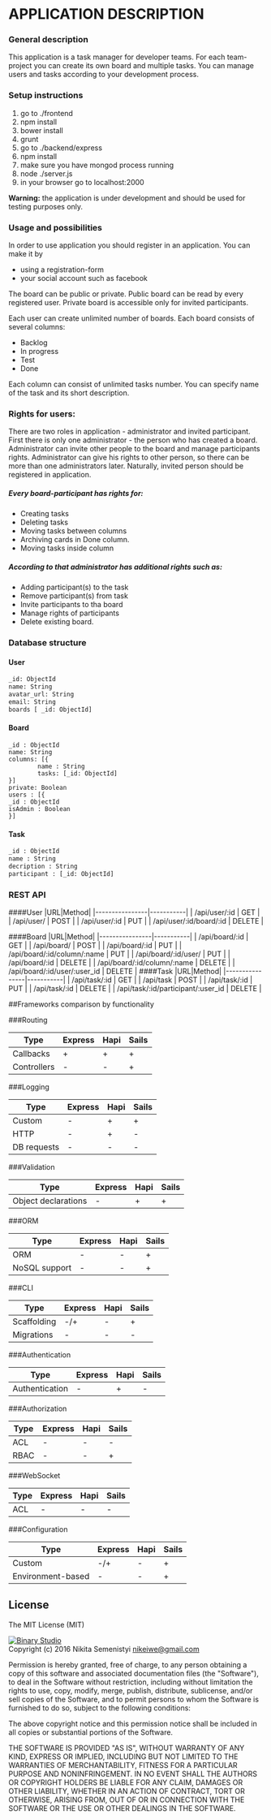 # APPLICATION DESCRIPTION

### General description

This application is a task manager for developer teams. For each team-project you can create its own board and multiple tasks. You can manage users and tasks according to your development process.

### Setup instructions
1. go to ./frontend
1. npm install
1. bower install
1. grunt
1. go to ./backend/express
1. npm install
1. make sure you have mongod process running
1. node ./server.js
1. in your browser go to localhost:2000

**Warning:** the application is under development and should be used for testing purposes only.

### Usage and possibilities

In order to use application you should register in an application. You can make it by 
- using a registration-form
- your social account such as facebook


The board can be public or private. Public board can be read by every registered user. Private board is accessible only for invited participants.

Each user can create unlimited number of boards. Each board consists of several columns:
- Backlog 
- In progress
- Test
- Done
	
Each column can consist of unlimited tasks number. You can specify name of the task and its short description.
 

### Rights for users:

There are two roles in application - administrator and invited participant. First there is only one administrator - the person who has created a board. Administrator can invite other people to the board and manage participants rights. Administrator can give his rights to other person, so there can be more than one administrators later. Naturally, invited person should be registered in application.
 
##### Every board-participant has rights for:
- Creating tasks
- Deleting tasks
- Moving tasks between columns
- Archiving cards in Done column.
- Moving tasks inside column

##### According to that administrator has additional rights such as:
- Adding participant(s) to the task
- Remove participant(s) from task
- Invite participants to tha board
- Manage rights of participants
- Delete existing board.

### Database structure

#### User
```sh
_id: ObjectId
name: String
avatar_url: String
email: String
boards [ _id: ObjectId]
```
#### Board
```
_id : ObjectId
name: String
columns: [{
		name : String
		tasks: [_id: ObjectId]
}]
private: Boolean
users : [{
_id : ObjectId
isAdmin : Boolean
}]
```
#### Task
```sh
_id : ObjectId
name : String
decription : String
participant : [_id: ObjectId]
```
### REST API
####User
|URL|Method|
|----------------|-----------|
| /api/user/:id | GET |
| /api/user/ | POST |
| /api/user/:id | PUT |
| /api/user/:id/board/:id | DELETE |

####Board
|URL|Method|
|----------------|-----------|
| /api/board/:id | GET |
| /api/board/ | POST |
| /api/board/:id | PUT |
| /api/board/:id/column/:name | PUT |
| /api/board/:id/user/ | PUT |
| /api/board/:id | DELETE |
| /api/board/:id/column/:name | DELETE |
| /api/board/:id/user/:user_id | DELETE |
####Task
|URL|Method|
|----------------|-----------|
| /api/task/:id | GET |
| /api/task | POST |
| /api/task/:id | PUT |
| /api/task/:id | DELETE |
| /api/task/:id/participant/:user_id | DELETE |

##Frameworks comparison by functionality

###Routing

| Type | Express | Hapi | Sails |
|------|---------|------|-------|
| Callbacks| + | + |  + |   
| Controllers| - | - | + |

###Logging

| Type | Express | Hapi | Sails |
|------|---------|------|-------|
| Custom | - | + |  + |   
| HTTP | - | + | - |
| DB requests | - | - | - |


###Validation

| Type | Express | Hapi | Sails |
|------|---------|------|-------|
| Object declarations | - | + |  + |   


###ORM

| Type | Express | Hapi | Sails |
|------|---------|------|-------|
| ORM | - | - |  + |   
| NoSQL support | - | - |  + |   


###CLI

| Type | Express | Hapi | Sails |
|------|---------|------|-------|
| Scaffolding | -/+ | - |  + |   
| Migrations | - | - |  - |   


###Authentication

| Type | Express | Hapi | Sails |
|------|---------|------|-------|
| Authentication | - | + |  - |   


###Authorization

| Type | Express | Hapi | Sails |
|------|---------|------|-------|
| ACL | - | - |  - |   
| RBAC | - | - |  + |   


###WebSocket

| Type | Express | Hapi | Sails |
|------|---------|------|-------|
| ACL | - | - |  - |   

###Configuration

| Type | Express | Hapi | Sails |
|------|---------|------|-------|
| Custom | -/+ | - |  + |   
| Environment-based | - | - |  + |   



## License

The MIT License (MIT)

[![Binary Studio](http://www.binary-studio.com/wp-content/uploads/2014/11/logo.gif)](http://binary-studio.com)  
Copyright (c) 2016 Nikita Semenistyi nikeiwe@gmail.com

Permission is hereby granted, free of charge, to any person obtaining a copy
of this software and associated documentation files (the "Software"), to deal
in the Software without restriction, including without limitation the rights
to use, copy, modify, merge, publish, distribute, sublicense, and/or sell
copies of the Software, and to permit persons to whom the Software is
furnished to do so, subject to the following conditions:

The above copyright notice and this permission notice shall be included in
all copies or substantial portions of the Software.

THE SOFTWARE IS PROVIDED "AS IS", WITHOUT WARRANTY OF ANY KIND, EXPRESS OR
IMPLIED, INCLUDING BUT NOT LIMITED TO THE WARRANTIES OF MERCHANTABILITY,
FITNESS FOR A PARTICULAR PURPOSE AND NONINFRINGEMENT. IN NO EVENT SHALL THE
AUTHORS OR COPYRIGHT HOLDERS BE LIABLE FOR ANY CLAIM, DAMAGES OR OTHER
LIABILITY, WHETHER IN AN ACTION OF CONTRACT, TORT OR OTHERWISE, ARISING FROM,
OUT OF OR IN CONNECTION WITH THE SOFTWARE OR THE USE OR OTHER DEALINGS IN
THE SOFTWARE.
